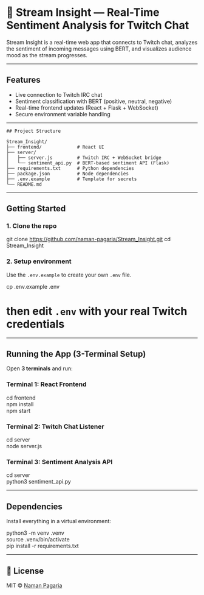 # 🎥 Stream Insight — Real-Time Sentiment Analysis for Twitch Chat

Stream Insight is a real-time web app that connects to Twitch chat, analyzes the sentiment of incoming messages using BERT, and visualizes audience mood as the stream progresses.

---

## Features

- Live connection to Twitch IRC chat
- Sentiment classification with BERT (positive, neutral, negative)
- Real-time frontend updates (React + Flask + WebSocket)
- Secure environment variable handling

---
```
## Project Structure

Stream_Insight/
├── frontend/             # React UI
├── server/
│   ├── server.js         # Twitch IRC + WebSocket bridge
│   └── sentiment_api.py  # BERT-based sentiment API (Flask)
├── requirements.txt      # Python dependencies
├── package.json          # Node dependencies
├── .env.example          # Template for secrets
└── README.md
```
---

## Getting Started

### 1. Clone the repo

git clone https://github.com/naman-pagaria/Stream_Insight.git
cd Stream_Insight

### 2. Setup environment

Use the `.env.example` to create your own `.env` file.

cp .env.example .env  
# then edit `.env` with your real Twitch credentials

---

## Running the App (3-Terminal Setup)

Open **3 terminals** and run:

### Terminal 1: React Frontend

cd frontend  
npm install  
npm start

### Terminal 2: Twitch Chat Listener

cd server  
node server.js

### Terminal 3: Sentiment Analysis API

cd server  
python3 sentiment_api.py

---

## Dependencies

Install everything in a virtual environment:

python3 -m venv .venv  
source .venv/bin/activate  
pip install -r requirements.txt

---

## 📄 License

MIT © [Naman Pagaria](https://github.com/naman-pagaria)

